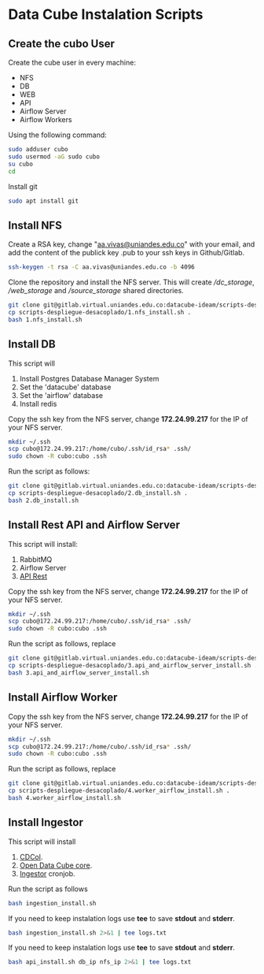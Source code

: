 # Data Cube Instalation Scripts

## Create the cubo User

Create the cube user in every machine:

* NFS
* DB
* WEB
* API
* Airflow Server
* Airflow Workers

Using the following command:

```sh 
sudo adduser cubo
sudo usermod -aG sudo cubo
su cubo
cd
```

Install git

```sh 
sudo apt install git
```

## Install NFS

Create a RSA key, change "aa.vivas@uniandes.edu.co" with your email, and add the content of the publick key .pub to your ssh keys in Github/Gitlab.

```sh 
ssh-keygen -t rsa -C aa.vivas@uniandes.edu.co -b 4096
```

Clone the repository and install the NFS server. This will create */dc_storage*, */web_storage* and */source_storage* shared directories.

```sh 
git clone git@gitlab.virtual.uniandes.edu.co:datacube-ideam/scripts-despliegue-desacoplado.git
cp scripts-despliegue-desacoplado/1.nfs_install.sh .
bash 1.nfs_install.sh
```

## Install DB

This script will

1. Install Postgres Database Manager System
2. Set the 'datacube' database
3. Set the 'airflow' database
4. Install redis

Copy the ssh key from the NFS server, change **172.24.99.217** for the IP of your NFS server.

```sh
mkdir ~/.ssh
scp cubo@172.24.99.217:/home/cubo/.ssh/id_rsa* .ssh/
sudo chown -R cubo:cubo .ssh
```

Run the script as follows:

```sh
git clone git@gitlab.virtual.uniandes.edu.co:datacube-ideam/scripts-despliegue-desacoplado.git
cp scripts-despliegue-desacoplado/2.db_install.sh .
bash 2.db_install.sh
```

## Install Rest API and Airflow Server

This script will install:

1. RabbitMQ 
2. Airflow Server
3. [API Rest](https://gitlab.virtual.uniandes.edu.co/datacube-ideam/api-rest)

Copy the ssh key from the NFS server, change **172.24.99.217** for the IP of your NFS server.

```sh
mkdir ~/.ssh
scp cubo@172.24.99.217:/home/cubo/.ssh/id_rsa* .ssh/
sudo chown -R cubo:cubo .ssh
```

Run the script as follows, replace

```sh
git clone git@gitlab.virtual.uniandes.edu.co:datacube-ideam/scripts-despliegue-desacoplado.git
cp scripts-despliegue-desacoplado/3.api_and_airflow_server_install.sh .
bash 3.api_and_airflow_server_install.sh
```

## Install Airflow Worker

Copy the ssh key from the NFS server, change **172.24.99.217** for the IP of your NFS server.

```sh
mkdir ~/.ssh
scp cubo@172.24.99.217:/home/cubo/.ssh/id_rsa* .ssh/
sudo chown -R cubo:cubo .ssh
```

Run the script as follows, replace

```sh
git clone git@gitlab.virtual.uniandes.edu.co:datacube-ideam/scripts-despliegue-desacoplado.git
cp scripts-despliegue-desacoplado/4.worker_airflow_install.sh .
bash 4.worker_airflow_install.sh
```

## Install Ingestor

This script will install

1. [CDCol](https://gitlab.virtual.uniandes.edu.co/datacube-ideam/CDCol).
2. [Open Data Cube core](https://github.com/opendatacube/datacube-core.git). 
3. [Ingestor](https://gitlab.virtual.uniandes.edu.co/datacube-ideam/ingestion-scheduler) cronjob. 

Run the script as follows

```sh 
bash ingestion_install.sh
```

If you need to keep instalation logs use **tee** to save **stdout** and **stderr**.

```sh
bash ingestion_install.sh 2>&1 | tee logs.txt
```

If you need to keep instalation logs use **tee** to save **stdout** and **stderr**.

```sh
bash api_install.sh db_ip nfs_ip 2>&1 | tee logs.txt
```